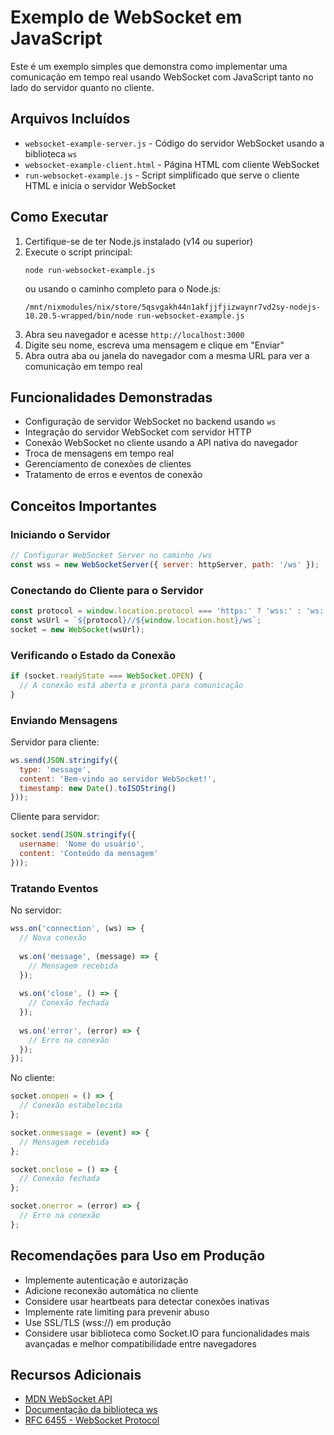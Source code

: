 # Exemplo de WebSocket em JavaScript

Este é um exemplo simples que demonstra como implementar uma comunicação em tempo real usando WebSocket com JavaScript tanto no lado do servidor quanto no cliente.

## Arquivos Incluídos

- `websocket-example-server.js` - Código do servidor WebSocket usando a biblioteca `ws`
- `websocket-example-client.html` - Página HTML com cliente WebSocket
- `run-websocket-example.js` - Script simplificado que serve o cliente HTML e inicia o servidor WebSocket

## Como Executar

1. Certifique-se de ter Node.js instalado (v14 ou superior)
2. Execute o script principal:
   ```
   node run-websocket-example.js
   ```
   ou usando o caminho completo para o Node.js:
   ```
   /mnt/nixmodules/nix/store/5qsvgakh44n1akfjjfjizwaynr7vd2sy-nodejs-18.20.5-wrapped/bin/node run-websocket-example.js
   ```
3. Abra seu navegador e acesse `http://localhost:3000`
4. Digite seu nome, escreva uma mensagem e clique em "Enviar"
5. Abra outra aba ou janela do navegador com a mesma URL para ver a comunicação em tempo real

## Funcionalidades Demonstradas

- Configuração de servidor WebSocket no backend usando `ws`
- Integração do servidor WebSocket com servidor HTTP
- Conexão WebSocket no cliente usando a API nativa do navegador
- Troca de mensagens em tempo real
- Gerenciamento de conexões de clientes
- Tratamento de erros e eventos de conexão

## Conceitos Importantes

### Iniciando o Servidor

```javascript
// Configurar WebSocket Server no caminho /ws
const wss = new WebSocketServer({ server: httpServer, path: '/ws' });
```

### Conectando do Cliente para o Servidor

```javascript
const protocol = window.location.protocol === 'https:' ? 'wss:' : 'ws:';
const wsUrl = `${protocol}//${window.location.host}/ws`;
socket = new WebSocket(wsUrl);
```

### Verificando o Estado da Conexão

```javascript
if (socket.readyState === WebSocket.OPEN) {
  // A conexão está aberta e pronta para comunicação
}
```

### Enviando Mensagens

Servidor para cliente:
```javascript
ws.send(JSON.stringify({
  type: 'message',
  content: 'Bem-vindo ao servidor WebSocket!',
  timestamp: new Date().toISOString()
}));
```

Cliente para servidor:
```javascript
socket.send(JSON.stringify({
  username: 'Nome do usuário',
  content: 'Conteúdo da mensagem'
}));
```

### Tratando Eventos

No servidor:
```javascript
wss.on('connection', (ws) => {
  // Nova conexão
  
  ws.on('message', (message) => {
    // Mensagem recebida
  });
  
  ws.on('close', () => {
    // Conexão fechada
  });
  
  ws.on('error', (error) => {
    // Erro na conexão
  });
});
```

No cliente:
```javascript
socket.onopen = () => {
  // Conexão estabelecida
};

socket.onmessage = (event) => {
  // Mensagem recebida
};

socket.onclose = () => {
  // Conexão fechada
};

socket.onerror = (error) => {
  // Erro na conexão
};
```

## Recomendações para Uso em Produção

- Implemente autenticação e autorização
- Adicione reconexão automática no cliente
- Considere usar heartbeats para detectar conexões inativas
- Implemente rate limiting para prevenir abuso
- Use SSL/TLS (wss://) em produção
- Considere usar biblioteca como Socket.IO para funcionalidades mais avançadas e melhor compatibilidade entre navegadores

## Recursos Adicionais

- [MDN WebSocket API](https://developer.mozilla.org/en-US/docs/Web/API/WebSockets_API)
- [Documentação da biblioteca ws](https://github.com/websockets/ws)
- [RFC 6455 - WebSocket Protocol](https://datatracker.ietf.org/doc/html/rfc6455)